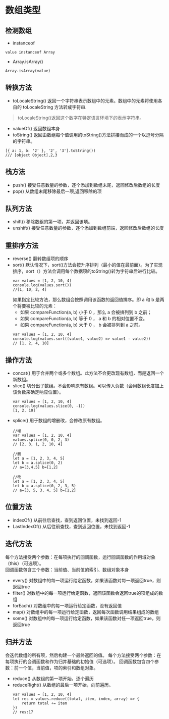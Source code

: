 # 数组类型
## 检测数组
- instanceof 
``` 
value instanceof Array
```
- Array.isArray()
```
Array.isArray(value)
```
## 转换方法
- toLocaleString() 
返回一个字符串表示数组中的元素。数组中的元素将使用各自的 toLocaleString 方法转成字符串.
> toLocaleString()返回这个数字在特定语言环境下的表示字符串。
- valueOf() 
返回数组本身
- toString()
返回由数组每个值调用的toString()方法拼接而成的一个以逗号分隔的字符串。
```
[{ a: 1, b: '2' }, '2', '3'].toString())
/// [object Object],2,3
```
## 栈方法
- push()
接受任意数量的参数，逐个添加到数组末尾，返回修改后数组的长度
- pop()
从数组末尾移除最后一项,返回移除的项
## 队列方法
- shift()
移除数组的第一项，并返回该项。
- unshift()
接受任意数量的参数，逐个添加到数组前端，返回修改后数组的长度

## 重排序方法
- reverse()
翻转数组项的顺序
- sort()
默认情况下，sort()方法会按升序排列（最小的值在最前面）。为了实现排序，sort（）方法会调用每个数据项的toString()转为字符串后进行比较。
    ```
    var values = [1, 2, 10, 4]
    console.log(values.sort())
    //[1, 10, 2, 4]
    ```
    如果指定比较方法，那么数组会按照调用该函数的返回值排序。即 a 和 b 是两个将要被比较的元素：
    - 如果 compareFunction(a, b) 小于 0 ，那么 a 会被排列到 b 之前；
    - 如果 compareFunction(a, b) 等于 0 ， a 和 b 的相对位置不变。
    - 如果 compareFunction(a, b) 大于 0 ， b 会被排列到 a 之前。
    ```
    var values = [1, 2, 10, 4]
    console.log(values.sort((value1, value2) => value1 - value2))
    // [1, 2, 4, 10]
    ```
## 操作方法
- concat()
用于合并两个或多个数组。此方法不会更改现有数组，而是返回一个新数组。
- slice()
切分出子数组。不会影响原有数组。可以传入负数（会用数组长度加上该负数来确定响应位置）。
    ```
    var values = [1, 2, 10, 4]
    console.log(values.slice(0, -1))
    [1, 2, 10]
    ```
- splice()
用于数组的增删改，会修改原有数组。
    ```
    //增
    var values = [1, 2, 10, 4]
    values.splice(0, 0, 2, 3)
    // [2, 3, 1, 2, 10, 4]
    ```
    ```
    //删
    let a = [1, 2, 3, 4, 5]
    let b = a.splice(0, 2)
    // a=[3,4,5] b=[1,2]
    ```
    ```
    //改
    let a = [1, 2, 3, 4, 5]
    let b = a.splice(0, 2, 3, 5)
    // a=[3, 5, 3, 4, 5] b=[1,2]
    ```
## 位置方法
- indexOf()
从前往后查找，查到返回位置，未找到返回-1
- LastIndexOf()
从后往前查找，查到返回位置，未找到返回-1

## 迭代方法
每个方法接受两个参数：在每项执行的回调函数，运行回调函数的作用域对象（this）（可选项）。  
回调函数包含三个参数：当前值、当前值的索引、数组对象本身
- every()
对数组中的每一项运行给定函数，如果该函数对每一项返回true，则返回true
- filter()
对数组中的每一项运行给定函数，返回该函数会返回true的项组成的数组
- forEach()
对数组中的每一项运行给定函数，没有返回值
- map()
对数组中的每一项运行给定函数，返回每次函数调用结果组成的数组
- some()
对数组中的每一项运行给定函数，如果该函数对任一项返回true，则返回true

## 归并方法
会迭代数组的所有项，然后构建一个最终返回的值。
每个方法接受两个参数：在每项执行的会调函数和作为归并基础的初始值（可选项）。
回调函数包含四个参数：前一个值，当前值，项的索引和数组对象。
- reduce()
从数组的第一项开始，逐个遍历
- reduceRight()
从数组的最后一项开始，向前遍历。
    ```
    var values = [1, 2, 10, 4]
    let res = values.reduce((total, item, index, array) => {
        return total += item
    })
    // res:17
    ```
